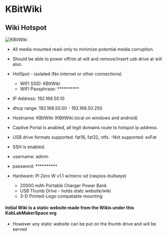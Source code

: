 # KBitWiki
Wiki Hotspot
--------------

![KBitWiki](https://github.com/user-attachments/assets/eead6b7a-cba3-444f-ba35-43950e2fc92b)

- All media mounted read-only to minimize potential media corruption.
- Should be able to power off/on at will and remove/insert usb drive at will also.

- HotSpot - isolated (No internet or other connections)
  - WIFI SSID: KBitWiki
  - WIFI Passphrase: **********
- IP Address: 192.168.50.10
- dhcp range: 192.168.50.50 - 192.168.50.250
- Hostname: KBitWiki (KBitWiki.local on windows and android)

- Captive Portal is anabled, all legit domains route to hotspot ip address.
- USB drive formats supported: fat16, fat32, ntfs.
    -Not supported: exFat
- SSH is enabled.
- username: admin
- password: **********

- Hardware: PI Zero W v1.1 w/micro sd (raspios-bullseye)
  - 20000 mAh Portable Charger Power Bank
  - USB Thumb Drive - holds statc website/wiki
  - 3-D Printed-Lego compatable mounting

#### Initial Wiki is a static website made from the Wikis under this KabLabMakerSpace org
- However any static website can be put on the thumb drive and  will be served
